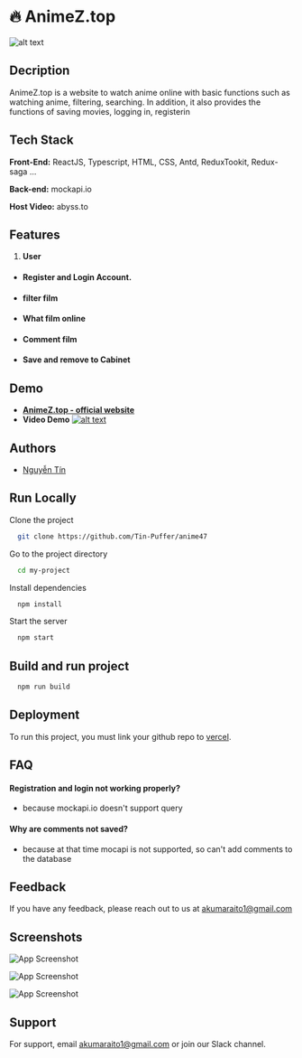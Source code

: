
# 🔥 AnimeZ.top


![alt text](https://iili.io/HhBSbkB.png)

## Decription
AnimeZ.top is a website to watch anime online with basic functions such as watching anime, filtering, searching. In addition, it also provides the functions of saving movies, logging in, registerin

## Tech Stack

**Front-End:** ReactJS, Typescript, HTML, CSS, Antd, ReduxTookit, Redux-saga ...

**Back-end:** mockapi.io

**Host Video:** abyss.to 

## Features
1.  **User** 
- #### Register and Login Account. 
- #### filter film
- #### What film online
- #### Comment film
- #### Save and remove to Cabinet




## Demo

- **[AnimeZ.top - official website](https://anime47-t.vercel.app)**
- **Video Demo**
[![alt text](https://cdn.nguyenkimmall.com/images/companies/_1/tin-tuc/review/co-gi-tren-tivi-top-15-anime-hay-xung-tam-huyen-thoai-h1.jpg)]()

## Authors

- [Nguyễn Tín](https://www.facebook.com/profile.php?id=100010025195735)


## Run Locally

Clone the project

```bash
  git clone https://github.com/Tin-Puffer/anime47
```

Go to the project directory

```bash
  cd my-project
```

Install dependencies

```bash
  npm install
```

Start the server

```bash
  npm start
```


## Build and run project

```bash
  npm run build
```




## Deployment

To run this project, you must link your github repo to [vercel](https://vercel.com/).
    
## FAQ

#### Registration and login not working properly?
 - because mockapi.io doesn't support query

#### Why are comments not saved?

- because at that time mocapi is not supported, so can't add comments to the database


## Feedback

If you have any feedback, please reach out to us at akumaraito1@gmail.com


## Screenshots

![App Screenshot](https://iili.io/HhBi34n.png)

![App Screenshot](https://iili.io/HhBi2EX.png)

![App Screenshot](https://iili.io/HhBidBt.png)




## Support

For support, email akumaraito1@gmail.com or join our Slack channel.

